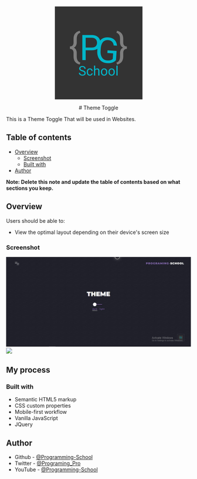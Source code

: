 <p align=center>
<img src="./Logo.png" align="center" />
</p>
<p align=center>
# Theme Toggle
</p>
This is a Theme Toggle That will be used in Websites.

## Table of contents

- [Overview](#overview)
  - [Screenshot](#screenshot)
  - [Built with](#built-with)
- [Author](#author)


**Note: Delete this note and update the table of contents based on what sections you keep.**

## Overview


Users should be able to:

- View the optimal layout depending on their device's screen size

### Screenshot

![](./Screenshot-Web.jpg)
![](./Screenshot-Mobile.jpg)


## My process

### Built with

- Semantic HTML5 markup
- CSS custom properties
- Mobile-first workflow
- Vanilla JavaScript
- JQuery




## Author

- Github - [@Programming-School](https://www.github.com/Programing-School)
- Twitter - [@Programing_Pro](https://www.twitter.com/Programing_Pro)
- YouTube - [@Programming-School](https://www.youtube.com/channel/UC1YTVmV31RZV2oie1kKpJkw)
